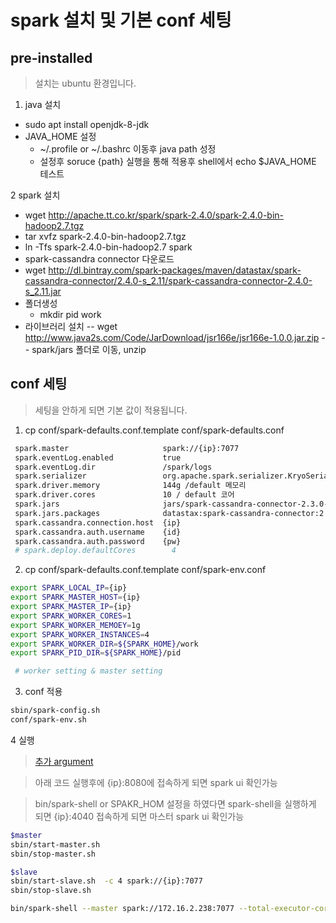 
# spark 설치 및 기본 conf 세팅

## pre-installed
>  설치는 ubuntu 환경입니다.

1.  java 설치 
 - sudo apt install openjdk-8-jdk
 - JAVA_HOME 설정
    - ~/.profile or ~/.bashrc 이동후 java path 성정
    - 설정후 soruce {path} 실행을 통해 적용후 shell에서 echo $JAVA_HOME 테스트
  
2 spark 설치
 - wget http://apache.tt.co.kr/spark/spark-2.4.0/spark-2.4.0-bin-hadoop2.7.tgz
 - tar xvfz spark-2.4.0-bin-hadoop2.7.tgz 
 - ln -Tfs spark-2.4.0-bin-hadoop2.7 spark
 - spark-cassandra connector 다운로드
 - wget http://dl.bintray.com/spark-packages/maven/datastax/spark-cassandra-connector/2.4.0-s_2.11/spark-cassandra-connector-2.4.0-s_2.11.jar
 - 폴더생성 
   - mkdir pid work
 - 라이브러리 설치
 -- wget http://www.java2s.com/Code/JarDownload/jsr166e/jsr166e-1.0.0.jar.zip
 -- spark/jars 폴더로 이동, unzip  

 ## conf 세팅
 > 세팅을 안하게 되면 기본 값이 적용됩니다.

  1. cp conf/spark-defaults.conf.template conf/spark-defaults.conf
```sh
 spark.master                     spark://{ip}:7077
 spark.eventLog.enabled           true
 spark.eventLog.dir               /spark/logs
 spark.serializer                 org.apache.spark.serializer.KryoSerializer
 spark.driver.memory              144g /default 메모리
 spark.driver.cores               10 / default 코어
 spark.jars                       jars/spark-cassandra-connector-2.3.0-s_2.11.jar
 spark.jars.packages              datastax:spark-cassandra-connector:2.3.0-s_2.11
 spark.cassandra.connection.host  {ip}
 spark.cassandra.auth.username    {id}
 spark.cassandra.auth.password    {pw}
 # spark.deploy.defaultCores        4
```

2. cp conf/spark-defaults.conf.template conf/spark-env.conf
```sh
export SPARK_LOCAL_IP={ip}
export SPARK_MASTER_HOST={ip}
export SPARK_MASTER_IP={ip}
export SPARK_WORKER_CORES=1
export SPARK_WORKER_MEMOEY=1g
export SPARK_WORKER_INSTANCES=4
export SPARK_WORKER_DIR=${SPARK_HOME}/work
export SPARK_PID_DIR=${SPARK_HOME}/pid

 # worker setting & master setting 
```
3. conf 적용
```sh
sbin/spark-config.sh
conf/spark-env.sh
```

4 실행
> [추가 argument ](https://spark.apache.org/docs/latest/spark-standalone.html)

>  아래 코드 실행후에 {ip}:8080에 접속하게 되면 spark ui 확인가능

>  bin/spark-shell or SPAKR_HOM 설정을 하였다면 spark-shell을 실행하게 되면 {ip}:4040 접속하게 되면 마스터 spark ui 확인가능
```sh
$master
sbin/start-master.sh
sbin/stop-master.sh

$slave
sbin/start-slave.sh  -c 4 spark://{ip}:7077
sbin/stop-slave.sh

bin/spark-shell --master spark://172.16.2.238:7077 --total-executor-cores 1 # conf에서 적용 한것이 아닌 직접 적용가능
```